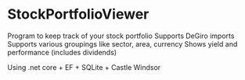 # StockPortfolioViewer

Program to keep track of your stock portfolio
Supports DeGiro imports
Supports various groupings like sector, area, currency
Shows yield and performance (includes dividends)

Using .net core + EF + SQLite + Castle Windsor
